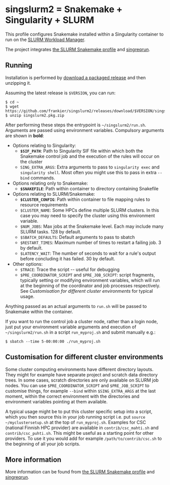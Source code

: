 # singslurm2 = Snakemake + Singularity + SLURM

This profile configures Snakemake installed within a Singularity container to
run on the [SLURM Workload Manager](https://slurm.schedmd.com/).

The project integrates [the SLURM Snakemake
profile](https://github.com/Snakemake-Profiles/slurm) and
[singreqrun](https://github.com/frankier/singreqrun).

## Running

Installation is performed by [download a packaged
release](https://github.com/frankier/singslurm2/releases/) and then unzipping
it.

Assuming the latest release is `$VERSION`, you can run:

    $ cd ~
    $ wget https://github.com/frankier/singslurm2/releases/download/$VERSION/singslurm2.pkg.zip
    $ unzip singslurm2.pkg.zip

After performing these steps the entrypoint is `~/singslurm2/run.sh`. Arguments
are passed using environment variables. Compulsory arguments are shown in
**bold**:

 * Options relating to Singularity:
   * **`$SIF_PATH`**: Path to Singularity SIF file within which both the
     Snakemake control job and the execution of the rules will occur on the
     cluster
   * `SING_EXTRA_ARGS`: Extra arguments to pass to `singularity exec` and
     `singularity shell`. Most often you might use this to pass in extra
     `--bind` commands.
 * Options relating only to Snakemake:
   * **`$SNAKEFILE`**: Path within container to directory containing Snakefile
 * Options relating to SLURM/Snakemake:
   * **`$CLUSTER_CONFIG`**: Path within container to file mapping rules to resource
     requirements
   * `$CLUSTER_NAME`: Some HPCs define multiple SLURM clusters. In this case
     you may need to specify the cluster using this environment variable.
   * `$NUM_JOBS`: Max jobs at the Snakemake level. Each may include many SLURM
     tasks. 128 by default.
   * `$SBATCH_DEFAULTS`: Default arguments to pass to sbatch
   * `$RESTART_TIMES`: Maximum number of times to restart a failing job. 3 by
     default.
   * `$LATENCY_WAIT`: The number of seconds to wait for a rule's output before
     concluding it has failed. 30 by default.
 * Other options:
   * `$TRACE`: Trace the script -- useful for debugging
   * `$PRE_COORDINATOR_SCRIPT` and `$PRE_JOB_SCRIPT`: script fragments, typically
     setting or modifying environment variables, which will run at the
     beginning of the coordinator and job processes respectively. See
     *Customisation for different cluster environments* for typical usage.

Anything passed as an actual arguments to `run.sh` will be passed to Snakemake
within the container.

If you want to run the control job a cluster node, rather than a login node,
just put your environment variable arguments and execution of
`~/singslurm2/run.sh` in a script `run_myproj.sh` and submit manually e.g.:

    $ sbatch --time 5-00:00:00 ./run_myproj.sh

## Customisation for different cluster environments

Some cluster computing environments have different directory layouts. They
might for example have separate project and scratch data directory trees. In
some cases, scratch directories are only available on SLURM job nodes. You can
use `$PRE_COORDINATOR_SCRIPT` and `$PRE_JOB_SCRIPT` to customise things, for
example `--bind` within `$SING_EXTRA_ARGS` at the last moment, within the
correct environment with the directories and environment variables pointing at
them available.

A typical usage might be to put this cluster specific setup into a script,
which you then source this in your job running script i.e. put `source
~/myclustersetup.sh` at the top of `run_myproj.sh`. Examples for CSC (national
Finnish HPC provider) are available in `contrib/csc_mahti.sh` and
`contrib/csc_puhti.sh`. This might be useful as a starting point for other
providers. To use it you would add for example `/path/to/contrib/csc.sh` to the
beginning of all your job scripts.

## More information

More information can be found from [the SLURM Snakemake
profile](https://github.com/Snakemake-Profiles/slurm) and
[singreqrun](https://github.com/frankier/singreqrun).

